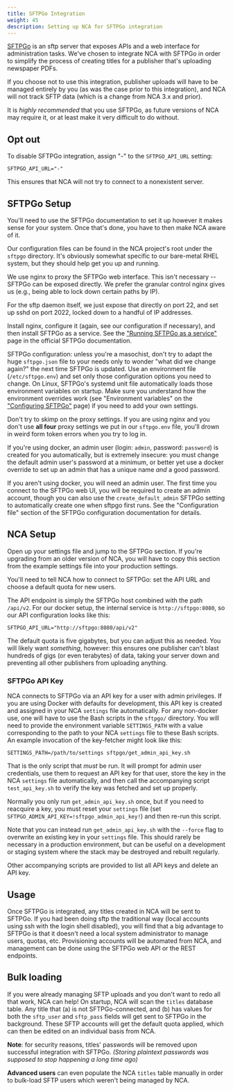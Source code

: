 ```yaml
---
title: SFTPGo Integration
weight: 45
description: Setting up NCA for SFTPGo integration
---
```


[SFTPGo](https://github.com/drakkan/sftpgo) is an sftp server that exposes APIs
and a web interface for administration tasks.  We've chosen to integrate NCA
with SFTPGo in order to simplify the process of creating titles for a publisher
that's uploading newspaper PDFs.

If you choose not to use this integration, publisher uploads will have to be
managed entirely by you (as was the case prior to this integration), and NCA
will not track SFTP data (which is a change from NCA 3.x and prior).

It is *highly recommended* that you use SFTPGo, as future versions of NCA may
require it, or at least make it very difficult to do without.

## Opt out

To disable SFTPGo integration, assign "-" to the `SFTPGO_API_URL` setting:

    SFTPGO_API_URL="-"

This ensures that NCA will not try to connect to a nonexistent server.

## SFTPGo Setup

You'll need to use the SFTPGo documentation to set it up however it makes sense
for your system. Once that's done, you have to then make NCA aware of it.

Our configuration files can be found in the NCA project's root under the
`sftpgo` directory. It's obviously somewhat specific to our bare-metal RHEL
system, but they should help get you up and running.

We use nginx to proxy the SFTPGo web interface. This isn't necessary -- SFTPGo
can be exposed directly. We prefer the granular control nginx gives us (e.g.,
being able to lock down certain paths by IP).

For the sftp daemon itself, we just expose that directly on port 22, and set up
sshd on port 2022, locked down to a handful of IP addresses.

Install nginx, configure it (again, see our configuration if necessary), and
then install SFTPGo as a service. See the ["Running SFTPGo as a service"][1]
page in the official SFTPGo documentation.

SFTPGo configuration: unless you're a masochist, don't try to adapt the huge
`sftpgo.json` file to your needs only to wonder "what did we change again?" the
next time SFTPGo is updated. Use an environment file (`/etc/sftpgo.env`) and
set only those configuration options you need to change. On Linux, SFTPGo's
systemd unit file automatically loads those environment variables on startup.
Make sure you understand how the environment overrides work (see "Environment
variables" on the ["Configuring SFTPGo"][2] page) if you need to add your own
settings.

Don't try to skimp on the proxy settings. If you are using nginx and you don't
use **all four** proxy settings we put in our `sftpgo.env` file, you'll drown
in weird form token errors when you try to log in.

If you're using docker, an admin user (login: `admin`, password: `password`) is
created for you automatically, but is extremely insecure: you must change the
default admin user's password at a minimum, or better yet use a docker override
to set up an admin that has a unique name *and* a good password.

If you aren't using docker, you will need an admin user. The first time you
connect to the SFTPGo web UI, you will be required to create an admin account,
though you can also use the `create_default_admin` SFTPGo setting to
automatically create one when sftpgo first runs. See the "Configuration file"
section of the SFTPGo configuration documentation for details.

[1]: <https://github.com/drakkan/sftpgo/blob/main/docs/service.md>
[2]: <https://github.com/drakkan/sftpgo/blob/main/docs/full-configuration.md>

## NCA Setup

Open up your settings file and jump to the SFTPGo section. If you're upgrading
from an older version of NCA, you will have to copy this section from the
example settings file into your production settings.

You'll need to tell NCA how to connect to SFTPGo: set the API URL and choose a
default quota for new users.

The API endpoint is simply the SFTPGo host combined with the path `/api/v2`.
For our docker setup, the internal service is `http://sftpgo:8080`, so our API
configuration looks like this:

    SFTPGO_API_URL="http://sftpgo:8080/api/v2"

The default quota is five gigabytes, but you can adjust this as needed. You
will likely want *something*, however: this ensures one publisher can't blast
hundreds of gigs (or even terabytes) of data, taking your server down and
preventing all other publishers from uploading anything.

### SFTPGo API Key

NCA connects to SFTPGo via an API key for a user with admin privileges. If you
are using Docker with defaults for development, this API key is created and
assigned in your NCA `settings` file automatically. For any non-docker use, one
will have to use the Bash scripts in the `sftpgo/` directory. You will need to
provide the environment variable `SETTINGS_PATH` with a value corresponding to
the path to your NCA `settings` file to these Bash scripts. An example
invocation of the key-fetcher might look like this:

    SETTINGS_PATH=/path/to/settings sftpgo/get_admin_api_key.sh

That is the only script that *must* be run. It will prompt for admin user
credentials, use them to request an API key for that user, store the key in the
NCA `settings` file automatically, and then call the accompanying script
`test_api_key.sh` to verify the key was fetched and set up properly.

Normally you only run `get_admin_api_key.sh` once, but if you need to reacquire
a key, you must reset your `settings` file (set
`SFTPGO_ADMIN_API_KEY=!sftpgo_admin_api_key!`) and then re-run this script.

Note that you can instead run `get_admin_api_key.sh` with the `--force` flag to
overwrite an existing key in your `settings` file. This should rarely be
necessary in a production environment, but can be useful on a development or
staging system where the stack may be destroyed and rebuilt regularly.

Other accompanying scripts are provided to list all API keys and delete an API
key.

## Usage

Once SFTPGo is integrated, any titles created in NCA will be sent to SFTPGo.
If you had been doing sftp the traditional way (local accounts using ssh with
the login shell disabled), you will find that a big advantage to SFTPGo is that
it doesn't need a local system administrator to manage users, quotas, etc.
Provisioning accounts will be automated from NCA, and management can be done
using the SFTPGo web API or the REST endpoints.

## Bulk loading

If you were already managing SFTP uploads and you don't want to redo all that
work, NCA can help!  On startup, NCA will scan the `titles` database table.
Any title that (a) is not SFTPGo-connected, and (b) has values for both the
`sftp_user` and `sftp_pass` fields will get sent to SFTPGo in the background.
These SFTP accounts will get the default quota applied, which can then be
edited on an individual basis from NCA.

**Note**: for security reasons, titles' passwords will be removed upon
successful integration with SFTPGo.  *(Storing plaintext passwords was supposed
to stop happening a long time ago)*

**Advanced users** can even populate the NCA `titles` table manually in order
to bulk-load SFTP users which weren't being managed by NCA.
